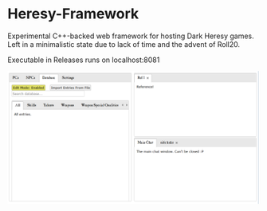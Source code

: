 # Heresy-Framework
Experimental C++-backed web framework for hosting Dark Heresy games.
Left in a minimalistic state due to lack of time and the advent of Roll20.

Executable in Releases runs on localhost:8081

![Screenshot](https://github.com/TheEclectus/Heresy-Framework/blob/master/image.png)
